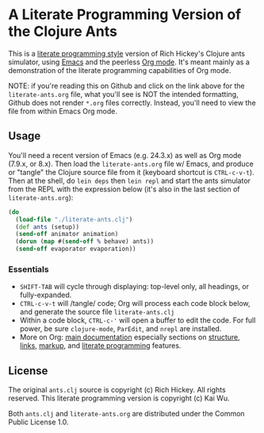 # A Literate Programming Version of the Clojure Ants

This is a [literate programming style](https://github.com/adam-p/markdown-here/wiki/Markdown-Cheatsheet) version of Rich Hickey's Clojure ants simulator, using [Emacs](http://www.gnu.org/software/emacs/) and the peerless [Org mode](http://orgmode.org/).  It's meant mainly as a demonstration of the literate programming capabilities of Org mode.

NOTE: if you're reading this on Github and click on the link above for the `literate-ants.org` file, what you'll see is NOT the intended formatting, Github does not render `*.org` files correctly. Instead, you'll need to view the file from within Emacs Org mode.


## Usage

You'll need a recent version of Emacs (e.g. 24.3.x) as well as Org mode (7.9.x, or 8.x).  Then load the `literate-ants.org` file w/ Emacs, and produce or "tangle" the Clojure source file from it (keyboard shortcut is `CTRL-c-v-t`).  Then at the shell, do `lein deps` then `lein repl` and start the ants simulator from the REPL with the expression below (it's also in the last section of `literate-ants.org`):

```clojure
(do 
  (load-file "./literate-ants.clj")
  (def ants (setup))
  (send-off animator animation)
  (dorun (map #(send-off % behave) ants))
  (send-off evaporator evaporation))
```

### Essentials
- `SHIFT-TAB` will cycle through displaying: top-level only, all
  headings, or fully-expanded.
- `CTRL-c-v-t` will /tangle/ code; Org will process each code block
  below, and generate the source file `literate-ants.clj`
- Within a code block, `CTRL-c-'` will open a buffer to edit the
  code. For full power, be sure `clojure-mode`, `ParEdit`, and
  `nrepl` are installed.
- More on Org: [main documentation](http://orgmode.org/org.html) especially sections on [structure](http://orgmode.org/org.html#Document-Structure), [links](http://orgmode.org/org.html#Hyperlinks), [markup](http://orgmode.org/org.html#Markup), and [literate programming](http://orgmode.org/org.html#Working-With-Source-Code) features.


## License

The original `ants.clj` source is copyright (c) Rich Hickey.  All rights reserved.  This literate programming version is copyright (c) Kai Wu.

Both `ants.clj` and `literate-ants.org` are distributed under the Common Public License 1.0.

